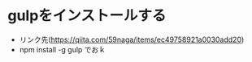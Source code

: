 # gulpをインストールする

* リンク先(https://qiita.com/59naga/items/ec49758921a0030add20)
* npm install -g gulp でおｋ